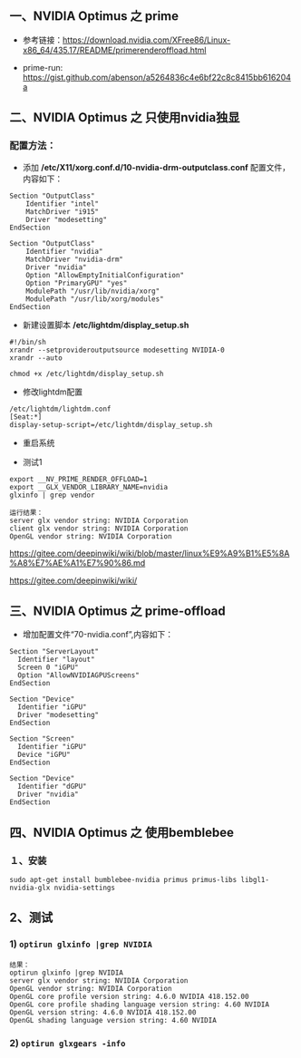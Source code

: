 ## 一、NVIDIA Optimus 之 prime
* 参考链接：https://download.nvidia.com/XFree86/Linux-x86_64/435.17/README/primerenderoffload.html

* prime-run: https://gist.github.com/abenson/a5264836c4e6bf22c8c8415bb616204a




## 二、NVIDIA Optimus 之 只使用nvidia独显
### 配置方法：
* 添加 **/etc/X11/xorg.conf.d/10-nvidia-drm-outputclass.conf** 配置文件， 内容如下：
``````
Section "OutputClass"
    Identifier "intel"
    MatchDriver "i915"
    Driver "modesetting"
EndSection

Section "OutputClass"
    Identifier "nvidia"
    MatchDriver "nvidia-drm"
    Driver "nvidia"
    Option "AllowEmptyInitialConfiguration"
    Option "PrimaryGPU" "yes"
    ModulePath "/usr/lib/nvidia/xorg"
    ModulePath "/usr/lib/xorg/modules"
EndSection
``````

* 新建设置脚本 **/etc/lightdm/display_setup.sh**
``````
#!/bin/sh
xrandr --setprovideroutputsource modesetting NVIDIA-0
xrandr --auto

chmod +x /etc/lightdm/display_setup.sh
``````

* 修改lightdm配置
``````
/etc/lightdm/lightdm.conf
[Seat:*]
display-setup-script=/etc/lightdm/display_setup.sh
``````

* 重启系统

* 测试1
``````
export __NV_PRIME_RENDER_OFFLOAD=1
export __GLX_VENDOR_LIBRARY_NAME=nvidia
glxinfo | grep vendor

运行结果：
server glx vendor string: NVIDIA Corporation
client glx vendor string: NVIDIA Corporation
OpenGL vendor string: NVIDIA Corporation
``````


https://gitee.com/deepinwiki/wiki/blob/master/linux%E9%A9%B1%E5%8A%A8%E7%AE%A1%E7%90%86.md

https://gitee.com/deepinwiki/wiki/

## 三、NVIDIA Optimus 之 prime-offload 
* 增加配置文件“70-nvidia.conf”,内容如下：
```
Section "ServerLayout"
  Identifier "layout"
  Screen 0 "iGPU"
  Option "AllowNVIDIAGPUScreens"
EndSection

Section "Device"
  Identifier "iGPU"
  Driver "modesetting"
EndSection

Section "Screen"
  Identifier "iGPU"
  Device "iGPU"
EndSection

Section "Device"
  Identifier "dGPU"
  Driver "nvidia"
EndSection

```

## 四、NVIDIA Optimus 之 使用bemblebee
### １、安装
```sudo apt-get install bumblebee-nvidia primus primus-libs libgl1-nvidia-glx nvidia-settings```

## 2、测试

### 1) ```optirun glxinfo |grep NVIDIA```
```
结果：
optirun glxinfo |grep NVIDIA
server glx vendor string: NVIDIA Corporation
OpenGL vendor string: NVIDIA Corporation
OpenGL core profile version string: 4.6.0 NVIDIA 418.152.00
OpenGL core profile shading language version string: 4.60 NVIDIA
OpenGL version string: 4.6.0 NVIDIA 418.152.00
OpenGL shading language version string: 4.60 NVIDIA
```
### 2) ```optirun glxgears -info```

